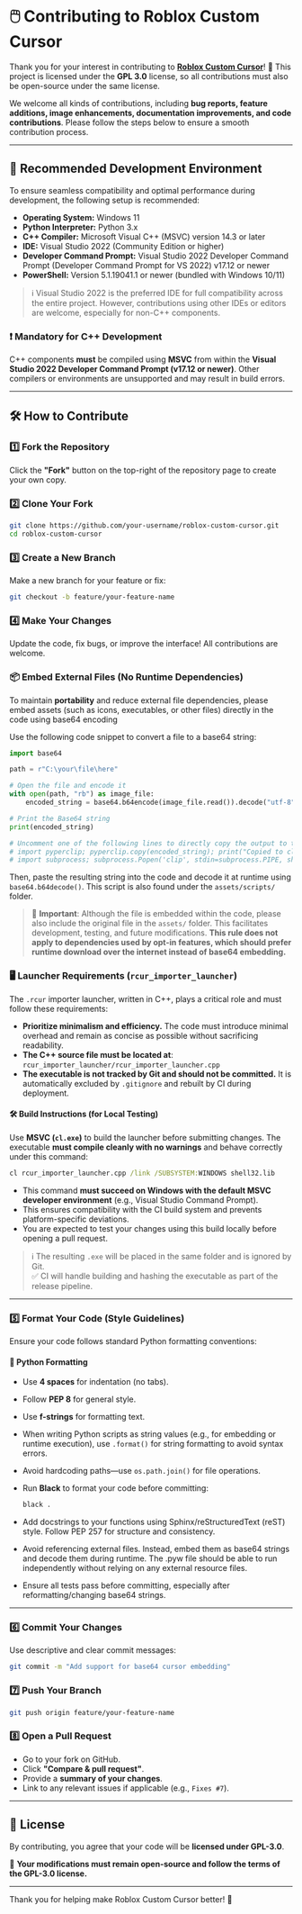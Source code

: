 # 🖱️ Contributing to Roblox Custom Cursor

Thank you for your interest in contributing to **[Roblox Custom Cursor](https://github.com/Xelvanta/roblox-custom-cursor)**! 🎉 This project is licensed under the **GPL 3.0** license, so all contributions must also be open-source under the same license.

We welcome all kinds of contributions, including **bug reports, feature additions, image enhancements, documentation improvements, and code contributions**. Please follow the steps below to ensure a smooth contribution process.

---

## 🧰 Recommended Development Environment

To ensure seamless compatibility and optimal performance during development, the following setup is recommended:

* **Operating System:** Windows 11
* **Python Interpreter:** Python 3.x
* **C++ Compiler:** Microsoft Visual C++ (MSVC) version 14.3 or later
* **IDE:** Visual Studio 2022 (Community Edition or higher)
* **Developer Command Prompt:** Visual Studio 2022 Developer Command Prompt (Developer Command Prompt for VS 2022) v17.12 or newer
* **PowerShell:** Version 5.1.19041.1 or newer (bundled with Windows 10/11)

> ℹ️ Visual Studio 2022 is the preferred IDE for full compatibility across the entire project. However, contributions using other IDEs or editors are welcome, especially for non-C++ components.

### ❗ Mandatory for C++ Development

C++ components **must** be compiled using **MSVC** from within the **Visual Studio 2022 Developer Command Prompt (v17.12 or newer)**. Other compilers or environments are unsupported and may result in build errors.

---

## 🛠 How to Contribute

### 1️⃣ Fork the Repository

Click the **"Fork"** button on the top-right of the repository page to create your own copy.

### 2️⃣ Clone Your Fork

```bash
git clone https://github.com/your-username/roblox-custom-cursor.git
cd roblox-custom-cursor
```

### 3️⃣ Create a New Branch

Make a new branch for your feature or fix:

```bash
git checkout -b feature/your-feature-name
```

### 4️⃣ Make Your Changes

Update the code, fix bugs, or improve the interface! All contributions are welcome.

### 📦 Embed External Files (No Runtime Dependencies)

To maintain **portability** and reduce external file dependencies, please embed assets (such as icons, executables, or other files) directly in the code using base64 encoding

Use the following code snippet to convert a file to a base64 string:

```python
import base64

path = r"C:\your\file\here"

# Open the file and encode it
with open(path, "rb") as image_file:
    encoded_string = base64.b64encode(image_file.read()).decode("utf-8")

# Print the Base64 string
print(encoded_string)

# Uncomment one of the following lines to directly copy the output to the clipboard
# import pyperclip; pyperclip.copy(encoded_string); print("Copied to clipboard!")
# import subprocess; subprocess.Popen('clip', stdin=subprocess.PIPE, shell=True).communicate(encoded_string.encode()); print("Copied to clipboard!")
```

Then, paste the resulting string into the code and decode it at runtime using `base64.b64decode()`. This script is also found under the `assets/scripts/` folder.

> 📁 **Important**: Although the file is embedded within the code, please also include the original file in the `assets/` folder. This facilitates development, testing, and future modifications. **This rule does not apply to dependencies used by opt-in features, which should prefer runtime download over the internet instead of base64 embedding.**

### 🖥️ Launcher Requirements (`rcur_importer_launcher`)

The `.rcur` importer launcher, written in C++, plays a critical role and must follow these requirements:

* **Prioritize minimalism and efficiency.** The code must introduce minimal overhead and remain as concise as possible without sacrificing readability.
* **The C++ source file must be located at**: `rcur_importer_launcher/rcur_importer_launcher.cpp`
* **The executable is not tracked by Git and should not be committed.** It is automatically excluded by `.gitignore` and rebuilt by CI during deployment.

#### 🛠️ Build Instructions (for Local Testing)

Use **MSVC (`cl.exe`)** to build the launcher before submitting changes. The executable **must compile cleanly with no warnings** and behave correctly under this command:

```cmd
cl rcur_importer_launcher.cpp /link /SUBSYSTEM:WINDOWS shell32.lib
```

* This command **must succeed on Windows with the default MSVC developer environment** (e.g., Visual Studio Command Prompt).
* This ensures compatibility with the CI build system and prevents platform-specific deviations.
* You are expected to test your changes using this build locally before opening a pull request.

> ℹ️ The resulting `.exe` will be placed in the same folder and is ignored by Git.  
> ✅ CI will handle building and hashing the executable as part of the release pipeline.

---

### 5️⃣ Format Your Code (Style Guidelines)

Ensure your code follows standard Python formatting conventions:

#### 🐍 Python Formatting

* Use **4 spaces** for indentation (no tabs).
* Follow **PEP 8** for general style.
* Use **f-strings** for formatting text.
* When writing Python scripts as string values (e.g., for embedding or runtime execution), use `.format()` for string formatting to avoid syntax errors.
* Avoid hardcoding paths—use `os.path.join()` for file operations.
* Run **Black** to format your code before committing:

  ```bash
  black .
  ```
* Add docstrings to your functions using Sphinx/reStructuredText (reST) style. Follow PEP 257 for structure and consistency.
* Avoid referencing external files. Instead, embed them as base64 strings and decode them during runtime. The .pyw file should be able to run independently without relying on any external resource files.
* Ensure all tests pass before committing, especially after reformatting/changing base64 strings.

---

### 6️⃣ Commit Your Changes

Use descriptive and clear commit messages:

```bash
git commit -m "Add support for base64 cursor embedding"
```

### 7️⃣ Push Your Branch

```bash
git push origin feature/your-feature-name
```

### 8️⃣ Open a Pull Request

* Go to your fork on GitHub.
* Click **"Compare & pull request"**.
* Provide a **summary of your changes**.
* Link to any relevant issues if applicable (e.g., `Fixes #7`).

---

## 📜 License

By contributing, you agree that your code will be **licensed under GPL-3.0**.

📌 **Your modifications must remain open-source and follow the terms of the GPL-3.0 license.**

---

Thank you for helping make Roblox Custom Cursor better! 🚀

